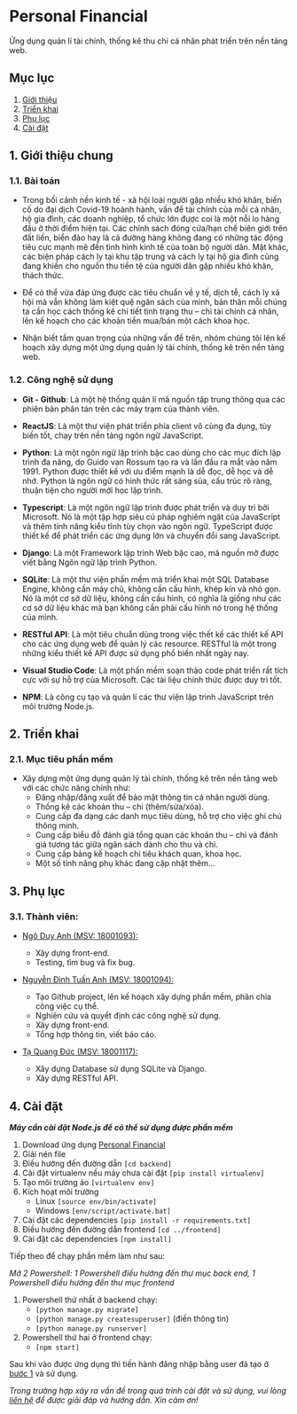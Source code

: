 # Personal Financial
Ứng dụng quản lí tài chính, thống kê thu chi cá nhân phát triển trên nền tảng web.

## Mục lục
1. [Giới thiệu](#gthieu)
2. [Triển khai](#trkhai)
3. [Phụ lục](#phluc)
4. [Cài đặt](#caidat)

<a name="gthieu"> </a>
## 1. Giới thiệu chung
### 1.1. Bài toán
- Trong bối cảnh nền kinh tế - xã hội loài người gặp nhiều khó khăn, biến cố do đại dịch Covid-19 hoành hành, vấn đề tài chính của mỗi cá nhân, hộ gia đình, các doanh nghiệp, tổ chức lớn được coi là một nỗi lo hàng đầu ở thời điểm hiện tại. Các chính sách đóng cửa/hạn chế biên giới trên đất liền, biển đảo hay là cả đường hàng không đang có những tác động tiêu cực mạnh mẽ đến tình hình kinh tế của toàn bộ người dân. Mặt khác, các biện pháp cách ly tại khu tập trung và cách ly tại hộ gia đình cũng đang khiến cho nguồn thu tiền tệ của người dân gặp nhiều khó khăn, thách thức.

- Để có thể vừa đáp ứng được các tiêu chuẩn về y tế, dịch tễ, cách ly xã hội mà vẫn không làm kiệt quệ ngân sách của mình, bản thân mỗi chúng ta cần học cách thống kê chi tiết tình trạng thu – chi tài chính cá nhân, lên kế hoạch cho các khoản tiền mua/bán một cách khoa học.

- Nhận biết tầm quan trọng của những vấn đề trên, nhóm chúng tôi lên kế hoạch xây dựng một ứng dụng quản lý tài chính, thống kê trên nền tảng web.

### 1.2. Công nghệ sử dụng
- **Git - Github**: Là một hệ thống quản lí mã nguồn tập trung thông qua các phiên bản phân tán trên các máy trạm của thành viên.

- **ReactJS**: Là một thư viện phát triển phía client vô cùng đa dụng, tùy biến tốt, chạy trên nền tảng ngôn ngữ JavaScript.

- **Python**: Là một ngôn ngữ lập trình bậc cao dùng cho các mục đích lập trình đa năng, do Guido van Rossum tạo ra và lần đầu ra mắt vào năm 1991. Python được thiết kế với ưu điểm mạnh là dễ đọc, dễ học và dễ nhớ. Python là ngôn ngữ có hình thức rất sáng sủa, cấu trúc rõ ràng, thuận tiện cho người mới học lập trình. 

- **Typescript**: Là một ngôn ngữ lập trình được phát triển và duy trì bởi Microsoft. Nó là một tập hợp siêu cú pháp nghiêm ngặt của JavaScript và thêm tính năng kiểu tĩnh tùy chọn vào ngôn ngữ. TypeScript được thiết kế để phát triển các ứng dụng lớn và chuyển đổi sang JavaScript.

- **Django**: Là một Framework lập trình Web bậc cao, mã nguồn mở được viết bằng Ngôn ngữ lập trình Python.

- **SQLite**: Là một thư viện phần mềm mà triển khai một SQL Database Engine, không cần máy chủ, không cần cấu hình, khép kín và nhỏ gọn. Nó là một cơ sở dữ liệu, không cần cấu hình, có nghĩa là giống như các cơ sở dữ liệu khác mà bạn không cần phải cấu hình nó trong hệ thống của mình.

- **RESTful API**: Là một tiêu chuẩn dùng trong việc thết kế các thiết kế API cho các ứng dụng web để quản lý các resource. RESTful là một trong những kiểu thiết kế API được sử dụng phổ biến nhất ngày nay.

- **Visual Studio Code**: Là một phần mềm soạn thảo code phát triển rất tích cực với sự hỗ trợ của Microsoft. Các tài liệu chính thức được duy trì tốt.

- **NPM**: Là công cụ tạo và quản lí các thư viện lập trình JavaScript trên môi trường Node.js.

<a name="trkhai"> </a>
## 2. Triển khai
### 2.1. Mục tiêu phần mềm
- Xây dựng một ứng dụng quản lý tài chính, thống kê trên nền tảng web với các chức năng chính như:
	- Đăng nhập/đăng xuất để bảo mật thông tin cá nhân người dùng.
	- Thống kê các khoản thu – chi (thêm/sửa/xóa).
	- Cung cấp đa dạng các danh mục tiêu dùng, hỗ trợ cho việc ghi chú thông minh.
	- Cung cấp biểu đồ đánh giá tổng quan các khoản thu – chi và đánh giá tương tác giữa ngân sách dành cho thu và chi.
	- Cung cấp bảng kế hoạch chi tiêu khách quan, khoa học.
	- Một số tính năng phụ khác đang cập nhật thêm…

<a name="phluc"> </a>
## 3. Phụ lục
### 3.1. Thành viên:
- [Ngô Duy Anh (MSV: 18001093):](https://www.facebook.com/anh.duy.11/)
	- Xây dựng front-end.
	- Testing, tìm bug và fix bug.

- [Nguyễn Đình Tuấn Anh (MSV: 18001094):](https://www.facebook.com/rekt.anh/)
	- Tạo Github project, lên kế hoạch xây dựng phần mềm, phân chia công việc cụ thể.
	- Nghiên cứu và quyết định các công nghệ sử dụng.
	- Xây dựng front-end.
	- Tổng hợp thông tin, viết báo cáo.

- [Tạ Quang Đức (MSV: 18001117):](https://www.facebook.com/duc.ta.14473)
	- Xây dựng Database sử dụng SQLite và Django.
	- Xây dựng RESTful API.

<a name="caidat"> </a>
## 4. Cài đặt
***Máy cần cài đặt Node.js để có thể sử dụng được phần mềm***

1. Download ứng dụng [Personal Financial](https://drive.google.com/file/d/1Bx_V1VmO6ALrjIOFkMfXjMTu7V74lHkG/view?usp=sharing)
2. Giải nén file
3. Điều hướng đến đường dẫn `[cd backend]`
4. Cài đặt virtualenv nếu máy chưa cài đặt `[pip install virtualenv]`
5. Tạo môi trường ảo `[virtualenv env]`
6. Kích hoạt môi trường
	- Linux `[source env/bin/activate]`
	- Windows `[env/script/activate.bat]`
7. Cài đặt các dependencies `[pip install -r requirements.txt]`
8. Điều hướng đến đường dẫn frontend `[cd ../frontend]`
9. Cài đặt các dependencies `[npm install]`

Tiếp theo để chạy phần mềm làm như sau:

*Mở 2 Powershell: 1 Powershell điều hướng đến thư mục back end, 1 Powershell điều hướng đến thư mục frontend*

<a name="b1"> </a>
1. Powershell thứ nhất ở backend chạy:
	- `[python manage.py migrate]`
	- `[python manage.py createsuperuser]` (điền thông tin)
	- `[python manage.py runserver]`
2. Powershell thứ hai ở frontend chạy: 
	- `[npm start]`

Sau khi vào được ứng dụng thì tiến hành đăng nhập bằng user đã tạo ở [bước 1](#b1) và sử dụng.

*Trong trường hợp xảy ra vấn đề trong quá trình cài đặt và sử dụng, vui lòng [liên hệ](https://www.facebook.com/duc.ta.14473) để được giải đáp và hướng dẫn. Xin cảm ơn!*

